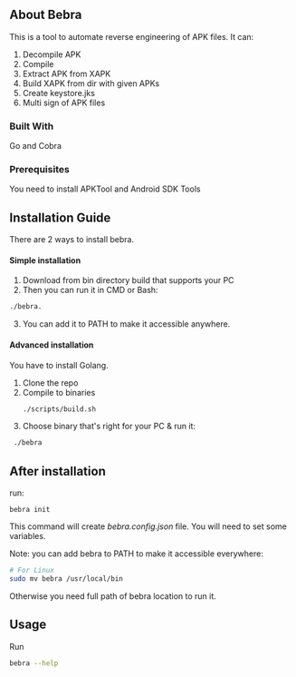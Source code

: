 ## About Bebra

This is a tool to automate reverse engineering of APK files. It can:

1. Decompile APK
2. Compile
3. Extract APK from XAPK
4. Build XAPK from dir with given APKs
5. Create keystore.jks
6. Multi sign of APK files

### Built With

Go and Cobra

### Prerequisites

You need to install APKTool and Android SDK Tools

## Installation Guide

There are 2 ways to install bebra.

#### Simple installation

1. Download from bin directory build that supports your PC
2. Then you can run it in CMD or Bash:

```sh
./bebra.
```

3. You can add it to PATH to make it accessible anywhere.

#### Advanced installation

You have to install Golang.

1. Clone the repo
2. Compile to binaries
   ```sh
   ./scripts/build.sh
   ```
3. Choose binary that's right for your PC & run it:

```bash
 ./bebra
```

## After installation

run:

```
bebra init
```

This command will create _bebra.config.json_ file. You will need to set some variables.

Note: you can add bebra to PATH to make it accessible everywhere:

```bash
# For Linux
sudo mv bebra /usr/local/bin
```

Otherwise you need full path of bebra location to run it.

## Usage

Run

```bash
bebra --help
```
